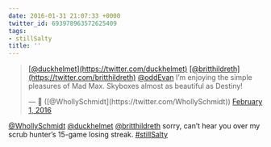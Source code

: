 ```yaml
---
date: 2016-01-31 21:07:33 +0000
twitter_id: 693978963572625409
tags:
- stillSalty
title: ''
---
```


<blockquote class="twitter-tweet"><p lang="en" dir="ltr"><a href="https://twitter.com/duckhelmet?ref_src=twsrc%5Etfw">[@duckhelmet](https://twitter.com/duckhelmet)</a> <a href="https://twitter.com/britthildreth?ref_src=twsrc%5Etfw">[@britthildreth](https://twitter.com/britthildreth)</a> <a href="https://twitter.com/oddEvan?ref_src=twsrc%5Etfw">@oddEvan</a> I’m enjoying the simple pleasures of Mad Max. Skyboxes almost as beautiful as Destiny!</p>&mdash; 🤧 ([@WhollySchmidt](https://twitter.com/WhollySchmidt)) <a href="https://twitter.com/WhollySchmidt/status/693970376813088768?ref_src=twsrc%5Etfw">February 1, 2016</a></blockquote>
<script async src="https://platform.twitter.com/widgets.js" charset="utf-8"></script>

[@WhollySchmidt](https://twitter.com/WhollySchmidt) [@duckhelmet](https://twitter.com/duckhelmet) [@britthildreth](https://twitter.com/britthildreth) sorry, can’t hear you over my scrub hunter’s 15-game losing streak. [#stillSalty](https://twitter.com/hashtag/stillSalty)
